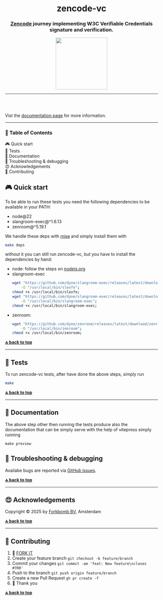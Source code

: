 
<div align="center">

# zencode-vc <!-- omit in toc -->

### [Zencode](https://dev.zenroom.org) journey implementing W3C Verifiable Credentials signature and verification. <!-- omit in toc -->

</div>

<p align="center">
  <a href="https://www.forkbomb.solutions/">
    <img src="https://forkbomb.solutions/wp-content/uploads/2023/05/forkbomb_logo_espressione.svg" width="170">
  </a>
</p>

***
<br><br>

Vist the [documentation page](https://forkbombeu.github.io/zencode-vc/) for more information.

***

<div id="toc">

### 🚩 Table of Contents <!-- omit in toc -->
- [🎮 Quick start](#-quick-start)
- [🧪 Tests](#-tests)
- [📝 Documentation](#-documentation)
- [🐛 Troubleshooting \& debugging](#-troubleshooting--debugging)
- [😍 Acknowledgements](#-acknowledgements)
- [👤 Contributing](#-contributing)
</div>



## 🎮 Quick start

To be able to run these tests you need the following dependencies to be available in your PATH:
* node@22
* slangroom-exec@^1.6.13
* zenroom@^5.19.1

We handle these deps with [mise](https://mise.jdx.dev/getting-started.html#installing-mise-cli) and simply install them with

```sh
make deps
```

without it you can still run zencode-vc, but you have to install the dependencies by hand:
* node: follow the steps on [nodejs.org](https://nodejs.org/en/download)
* slangroom-exec
	```sh
	wget "https://github.com/dyne/slangroom-exec/releases/latest/download/slexfe" \
		-O "/usr/local/bin/slexfe";
	chmod +x /usr/local/bin/slexfe;
	wget "https://github.com/dyne/slangroom-exec/releases/latest/download/slangroom-exec-$(uname)-$(uname -m)" \
		-O "/usr/local/bin/slangroom-exec";
	chmod +x /usr/local/bin/slangroom-exec;
	```
* zenroom:
	```sh
	wget "https://github.com/dyne/zenroom/releases/latest/download/zenroom" \
		-O "/usr/local/bin/zenroom";
	chmod +x /usr/local/bin/zenroom;
	```

**[🔝 back to top](#toc)**
***

## 🧪 Tests

To run zencode-vc tests, after have done the above steps, simply run
```sh
make
```

**[🔝 back to top](#toc)**
***

## 📝 Documentation

The above step other then running the tests produce also the documentation that can be simply serve with the help
of vitepress simply running
```
make preview
```

## 🐛 Troubleshooting & debugging

Availabe bugs are reported via [GitHub issues](https://github.com/forkbombEu/zencode-vc/issues).

**[🔝 back to top](#toc)**

---
## 😍 Acknowledgements

Copyright © 2025 by [Forkbomb BV](https://www.forkbomb.solutions/), Amsterdam

**[🔝 back to top](#toc)**

---
## 👤 Contributing

1.  🔀 [FORK IT](../../fork)
2.  Create your feature branch `git checkout -b feature/branch`
3.  Commit your changes `git commit -am 'feat: New feature\ncloses #398'`
4.  Push to the branch `git push origin feature/branch`
5.  Create a new Pull Request `gh pr create -f`
6.  🙏 Thank you


**[🔝 back to top](#toc)**